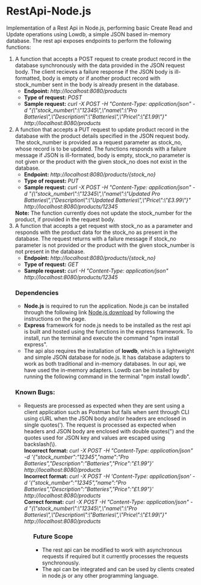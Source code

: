 # RestApi-Node.js
Implementation of a Rest Api in Node.js, performing basic Create Read and Update operations using Lowdb, a simple JSON based in-memory database.
The rest api exposes endpoints to perform the following functions:
<ol>
<li> A function that accepts a POST request to create product record in the database synchronously with the data provided in the JSON request body. The client recieves a failure response if the JSON body is ill-formatted, body is empty or if another product record with stock_number sent in the body is already present in the database.
<ul><li><b>Endpoint:</b> <i>http://localhost:8080/products</i></li>
<li><b>Type of request:</b> <i>POST</i></li>
<li><b>Sample request:</b> <i>curl -X POST -H "Content-Type: application/json" -d "{\"stock_number\":\"12345\",\"name\":\"Pro Batteries\",\"Description\":\"Batteries\",\"Price\":\"£1.99\"}" http://localhost:8080/products</i></li>
</ul>
</li>
<li> A function that accepts a PUT request to update product record in the database with the product details specified in the JSON request body. The stock_number is provided as a request parameter as stock_no, whose record is to be updated. The functions responds with a failure message if JSON is ill-formated, body is empty, stock_no parameter is not given or the product with the given stock_no does not exist in the database.
<ul><li><b>Endpoint:</b> <i>http://localhost:8080/products/{stock_no}</i></li>
<li><b>Type of request:</b> <i>PUT</i></li>
<li><b>Sample request:</b> <i>curl -X POST -H "Content-Type: application/json" -d "{\"stock_number\":\"12345\",\"name\":\"Updated Pro Batteries\",\"Description\":\"Updated Batteries\",\"Price\":\"£3.99\"}" http://localhost:8080/products/12345</i></li>
</ul>
<b>Note:</b> The function currently does not update the stock_number for the product, if provided in the request body.
</li>
<li> A function that accepts a get request with stock_no as a parameter and responds with the product data for the stock_no as present in the database. The request returns with a failure message if stock_no parameter is not provided or the product with the given stock_number is not present in the database.
<ul><li><b>Endpoint:</b> <i>http://localhost:8080/products/{stock_no}</i></li>
<li><b>Type of request:</b> <i>GET</i></li>
<li><b>Sample request:</b> <i>curl -H "Content-Type: application/json" http://localhost:8080/products/12345</i></li>
</ul>
</li>
  <h3>Dependencies</h3>
  <ul><li><b>Node.js</b> is required to run the application. Node.js can be installed through the following link <a href='https://nodejs.org/en/download/'>Node.js download</a> by following the instructions on the page.</li>
    <li> <b>Express</b> framework for node.js needs to be installed as the rest api is built and hosted using the functions in the express framework. To install, run the terminal and execute the command "npm install express".</li>
    <li> The api also requires the installation of <b>lowdb</b>, which is a lightweight and simple JSON database for node.js. It has database adapters to work as both traditional and in-memory databases. In our api, we have used the in-memory adapters. Lowdb can be installed by running the following command in the terminal "npm install lowdb".</li></ul>
<h3>Known Bugs:</h3>
<ul><li>Requests are processed as expected when they are sent using a client application such as Postman but fails when sent through CLI using cURL when the JSON body and/or headers are enclosed in single quotes('). The request is processed as expected when headers and JSON body are enclosed with double quotes(") and the quotes used for JSON key and values are escaped using backslash(\).<br>
<b>Incorrect format:</b> <i>curl -X POST -H "Content-Type: application/json" -d '{"stock_number":"12345","name":"Pro Batteries","Description":"Batteries","Price":"£1.99"}' http://localhost:8080/products</i><br>
<b>Incorrect format:</b> <i>curl -X POST -H 'Content-Type: application/json' -d '{"stock_number":"12345","name":"Pro Batteries","Description":"Batteries","Price":"£1.99"}' http://localhost:8080/products</i><br>
<b>Correct format:</b> <i>curl -X POST -H "Content-Type: application/json" -d "{\"stock_number\":\"12345\",\"name\":\"Pro Batteries\",\"Description\":\"Batteries\",\"Price\":\"£1.99\"}" http://localhost:8080/products</i>
</li><ul>
<h3>Future Scope</h3>
<ul><li> The rest api can be modified to work with asynchronous requests if required but it currently processes the requests synchronously.</li>
<li> The api can be integrated and can be used by clients created in node.js or any other programming language.</li></ul>
